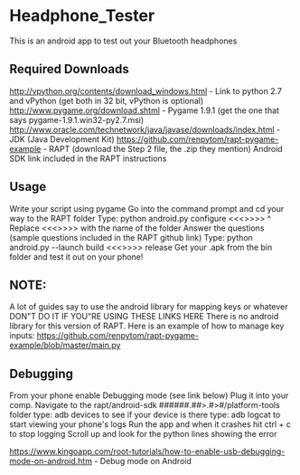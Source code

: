 # Headphone_Tester
This is an android app to test out your Bluetooth headphones

Required Downloads 
-------------------
http://vpython.org/contents/download_windows.html                  - Link to python 2.7 and vPython (get both in 32 bit, vPython is optional)
http://www.pygame.org/download.shtml                               - Pygame 1.9.1 (get the one that says pygame-1.9.1.win32-py2.7.msi) 
http://www.oracle.com/technetwork/java/javase/downloads/index.html - JDK (Java Development Kit) 
https://github.com/renpytom/rapt-pygame-example                    - RAPT (download the Step 2 file, the .zip they mention)
Android SDK link included in the RAPT instructions 

Usage
------
Write your script using pygame 
Go into the command prompt and cd your way to the RAPT folder
Type:
    python android.py configure <<<<folder name>>>>> 
^ Replace <<<<folder name>>>>> with the name of the folder 
Answer the questions (sample questions included in the RAPT github link) 
Type:
    python android.py --launch build <<<<folder name>>>>>  release
Get your .apk from the bin folder and test it out on your phone! 

NOTE:
------
A lot of guides say to use the android library for mapping keys or whatever
DON"T DO IT IF YOU"RE USING THESE LINKS HERE
There is no android library for this version of RAPT.  Here is an example of how to manage key inputs:
https://github.com/renpytom/rapt-pygame-example/blob/master/main.py 

Debugging
---------
From your phone enable Debugging mode (see link below)
Plug it into your comp. 
Navigate to the rapt/android-sdk ######.##>.#>#/platform-tools folder
type:
    adb devices 
to see if your device is there
type:
    adb logcat
to start viewing your phone's logs
Run the app and when it crashes hit ctrl + c to stop logging
Scroll up and look for the python lines showing the error 

https://www.kingoapp.com/root-tutorials/how-to-enable-usb-debugging-mode-on-android.htm     - Debug mode on Android
